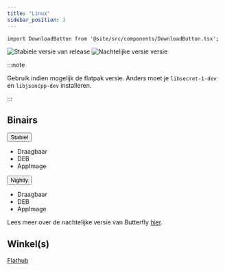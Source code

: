 ```yaml
---
title: "Linux"
sidebar_position: 3
---
```


```mdx-code-block
import DownloadButton from '@site/src/components/DownloadButton.tsx';
```

![Stabiele versie van release](https://img.shields.io/badge/dynamic/yaml?color=c4840d&label=Stable&query=%24.version&url=https%3A%2F%2Fraw.githubusercontent.com%2FLinwoodCloud%2Fbutterfly%2Fstable%2Fapp%2Fpubspec.yaml&style=for-the-badge) ![Nachtelijke versie versie](https://img.shields.io/badge/dynamic/yaml?color=f7d28c&label=Nightly&query=%24.version&url=https%3A%2F%2Fraw.githubusercontent.com%2FLinwoodCloud%2Fbutterfly%2Fnightly%2Fapp%2Fpubspec.yaml&style=for-the-badge)

:::note

Gebruik indien mogelijk de flatpak versie. Anders moet je `libsecret-1-dev` en `libjsoncpp-dev` installeren.

:::

## Binairs

<div className="row margin-bottom--lg padding--sm">
<div className="dropdown dropdown--hoverable margin--sm">
  <button className="button button--outline button--info button--lg">Stabiel</button>
  <ul className="dropdown__menu">
    <li>
      <DownloadButton className="dropdown__link" href="https://github.com/LinwoodCloud/butterfly/releases/download/stable/linwood-butterfly-linux.tar.gz">
        Draagbaar
      </DownloadButton>
    </li>
    <li>
      <DownloadButton className="dropdown__link" href="https://github.com/LinwoodCloud/butterfly/releases/download/stable/linwood-butterfly-linux.deb">
        DEB
      </DownloadButton>
    </li>
    <li>
      <DownloadButton className="dropdown__link" href="https://github.com/LinwoodCloud/butterfly/releases/download/stable/linwood-butterfly-linux.AppImage">
        AppImage
      </DownloadButton>
    </li>
  </ul>
</div>
<div className="dropdown dropdown--hoverable margin--sm">
  <button className="button button--outline button--danger button--lg">Nightly</button>
  <ul className="dropdown__menu">
    <li>
      <DownloadButton className="dropdown__link" href="https://github.com/LinwoodCloud/butterfly/releases/download/nightly/linwood-butterfly-linux.tar.gz">
        Draagbaar
      </DownloadButton>
    </li>
    <li>
      <DownloadButton className="dropdown__link" href="https://github.com/LinwoodCloud/butterfly/releases/download/nightly/linwood-butterfly-linux.deb">
        DEB
      </DownloadButton>
    </li>
    <li>
      <DownloadButton className="dropdown__link" href="https://github.com/LinwoodCloud/butterfly/releases/download/nightly/linwood-butterfly-linux.AppImage">
        AppImage
      </DownloadButton>
    </li>
  </ul>
</div>
</div>

Lees meer over de nachtelijke versie van Butterfly [hier](/nightly).

## Winkel(s)

<div className="row margin-bottom--lg padding--sm">
<a className="button button--outline button--primary button--lg margin--sm" href="https://flathub.org/apps/details/dev.linwood.butterfly">
  Flathub
</a>
</div>
